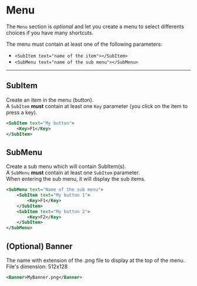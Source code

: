 # Menu

The `Menu` section is *optional* and let you create a menu to select differents choices if you have many shortcuts.  

The menu must contain at least one of the following parameters:
* `<SubItem text="name of the item"></SubItem>`
* `<SubMenu text="name of the sub menu"></SubMenu>`

---

SubItem
---
Create an item in the menu (button).  
A `SubItem` **must** contain at least one `Key` parameter (you click on the item to press a key).
```XML
<SubItem text="My button">
    <Key>F1</Key>
</SubItem>
```

SubMenu
---
Create a sub menu which will contain SubItem(s).   
A `SubMenu` **must** contain at least one `SubItem` parameter.  
When entering the sub menu, it will display the sub items.
```XML
<SubMenu text="Name of the sub menu">
    <SubItem text="My button 1">
        <Key>F1</Key>
    </SubItem>
    <SubItem text="My button 2">
        <Key>F2</Key>
    </SubItem>
</SubMenu>
```

(Optional) Banner
---
The name with extension of the .png file to display at the top of the menu.  
File's dimension: 512x128
```XML
<Banner>MyBanner.png</Banner>
```
